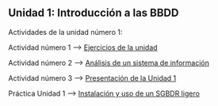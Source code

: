 ## Unidad 1: Introducción a las BBDD

Actividades de la unidad número 1:

Actividad número 1 --> [Ejercicios de la unidad](Actividad_1_Ejercicios_de_unidad/Ejercicios_unidad.md)

Actividad número 2 --> [Análisis de un sistema de información](Actividad_2_Análisis_Sistema_Información/Analisis_sistema_informacion.md)

Actividad número 3 --> [Presentación de la Unidad 1](Actividad_3_Presentación_y_debate)

Práctica Unidad 1 --> [Instalación y uso de un SGBDR ligero](Practica_ejemplo_SGBDR/ejemplo_SGBDR.md)
